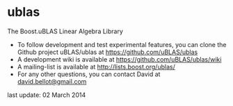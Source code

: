 ublas
=====

The Boost.uBLAS Linear Algebra Library

- To follow development and test experimental features, you can clone the Github project uBLAS/ublas
at https://github.com/uBLAS/ublas
- A development wiki is available at https://github.com/uBLAS/ublas/wiki
- A mailing-list is available at http://lists.boost.org/ublas/
- For any other questions, you can contact David at david.bellot@gmail.com


last update: 02 March 2014
